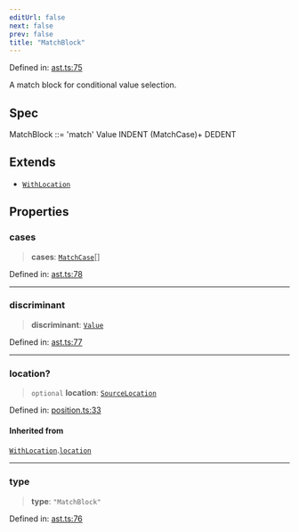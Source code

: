 ```yaml
---
editUrl: false
next: false
prev: false
title: "MatchBlock"
---
```


Defined in: [ast.ts:75](https://github.com/rcs-agents/rcs-lang/blob/3e6d0013c4b9c0c5d7cd39eb149fd10244b5ea0b/packages/ast/src/ast.ts#L75)

A match block for conditional value selection.

## Spec

MatchBlock ::= 'match' Value INDENT (MatchCase)+ DEDENT

## Extends

- [`WithLocation`](/api/ast/interfaces/withlocation/)

## Properties

### cases

> **cases**: [`MatchCase`](/api/ast/interfaces/matchcase/)[]

Defined in: [ast.ts:78](https://github.com/rcs-agents/rcs-lang/blob/3e6d0013c4b9c0c5d7cd39eb149fd10244b5ea0b/packages/ast/src/ast.ts#L78)

***

### discriminant

> **discriminant**: [`Value`](/api/ast/type-aliases/value/)

Defined in: [ast.ts:77](https://github.com/rcs-agents/rcs-lang/blob/3e6d0013c4b9c0c5d7cd39eb149fd10244b5ea0b/packages/ast/src/ast.ts#L77)

***

### location?

> `optional` **location**: [`SourceLocation`](/api/ast/interfaces/sourcelocation/)

Defined in: [position.ts:33](https://github.com/rcs-agents/rcs-lang/blob/3e6d0013c4b9c0c5d7cd39eb149fd10244b5ea0b/packages/ast/src/position.ts#L33)

#### Inherited from

[`WithLocation`](/api/ast/interfaces/withlocation/).[`location`](/api/ast/interfaces/withlocation/#location)

***

### type

> **type**: `"MatchBlock"`

Defined in: [ast.ts:76](https://github.com/rcs-agents/rcs-lang/blob/3e6d0013c4b9c0c5d7cd39eb149fd10244b5ea0b/packages/ast/src/ast.ts#L76)
